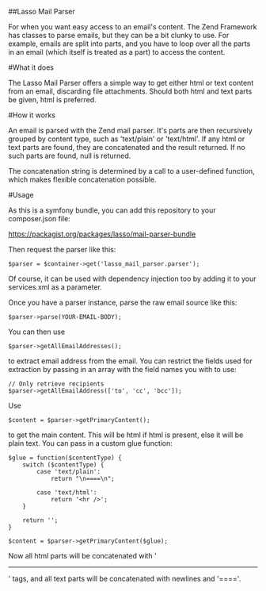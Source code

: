 ##Lasso Mail Parser

For when you want easy access to an email's content. The Zend Framework has classes to parse emails,
but they can be a bit clunky to use. For example, emails are split into parts, and you have to loop
over all the parts in an email (which itself is treated as a part) to access the content.

#What it does

The Lasso Mail Parser offers a simple way to get either html or text content from an email, discarding
file attachments. Should both html and text parts be given, html is preferred.

#How it works

An email is parsed with the Zend mail parser. It's parts are then recursively grouped by content type,
such as 'text/plain' or 'text/html'. If any html or text parts are found, they are concatenated and the
result returned. If no such parts are found, null is returned.

The concatenation string is determined by a call to a user-defined function, which makes flexible concatenation
possible.

#Usage

As this is a symfony bundle, you can add this repository to your composer.json file:


https://packagist.org/packages/lasso/mail-parser-bundle


Then request the parser like this:

    $parser = $container->get('lasso_mail_parser.parser');

Of course, it can be used with dependency injection too by adding it to your services.xml as a parameter.

Once you have a parser instance, parse the raw email source like this:

    $parser->parse(YOUR-EMAIL-BODY);

You can then use

    $parser->getAllEmailAddresses();

to extract email address from the email. You can restrict the fields used for extraction by passing in an
array with the field names you with to use:

    // Only retrieve recipients
    $parser->getAllEmailAddress(['to', 'cc', 'bcc']);

Use

    $content = $parser->getPrimaryContent();

to get the main content. This will be html if html is present, else it will be plain text. You can pass in
a custom glue function:

    $glue = function($contentType) {
        switch ($contentType) {
            case 'text/plain':
                return "\n====\n";

            case 'text/html':
                return '<hr />';
        }

        return '';
    }

    $content = $parser->getPrimaryContent($glue);

Now all html parts will be concatenated with '<hr />' tags, and all text parts will be concatenated with
newlines and '===='.
